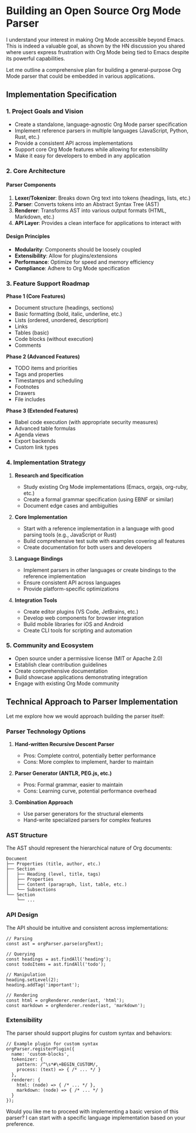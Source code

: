 # Building an Open Source Org Mode Parser

I understand your interest in making Org Mode accessible beyond Emacs. This is indeed a valuable goal, as shown by the HN discussion you shared where users express frustration with Org Mode being tied to Emacs despite its powerful capabilities.

Let me outline a comprehensive plan for building a general-purpose Org Mode parser that could be embedded in various applications.

## Implementation Specification

### 1. Project Goals and Vision

- Create a standalone, language-agnostic Org Mode parser specification
- Implement reference parsers in multiple languages (JavaScript, Python, Rust, etc.)
- Provide a consistent API across implementations
- Support core Org Mode features while allowing for extensibility
- Make it easy for developers to embed in any application

### 2. Core Architecture

#### Parser Components
1. **Lexer/Tokenizer**: Breaks down Org text into tokens (headings, lists, etc.)
2. **Parser**: Converts tokens into an Abstract Syntax Tree (AST)
3. **Renderer**: Transforms AST into various output formats (HTML, Markdown, etc.)
4. **API Layer**: Provides a clean interface for applications to interact with

#### Design Principles
- **Modularity**: Components should be loosely coupled
- **Extensibility**: Allow for plugins/extensions
- **Performance**: Optimize for speed and memory efficiency
- **Compliance**: Adhere to Org Mode specification

### 3. Feature Support Roadmap

**Phase 1 (Core Features)**
- Document structure (headings, sections)
- Basic formatting (bold, italic, underline, etc.)
- Lists (ordered, unordered, description)
- Links
- Tables (basic)
- Code blocks (without execution)
- Comments

**Phase 2 (Advanced Features)**
- TODO items and priorities
- Tags and properties
- Timestamps and scheduling
- Footnotes
- Drawers
- File includes

**Phase 3 (Extended Features)**
- Babel code execution (with appropriate security measures)
- Advanced table formulas
- Agenda views
- Export backends
- Custom link types

### 4. Implementation Strategy

1. **Research and Specification**
   - Study existing Org Mode implementations (Emacs, orgajs, org-ruby, etc.)
   - Create a formal grammar specification (using EBNF or similar)
   - Document edge cases and ambiguities

2. **Core Implementation**
   - Start with a reference implementation in a language with good parsing tools (e.g., JavaScript or Rust)
   - Build comprehensive test suite with examples covering all features
   - Create documentation for both users and developers

3. **Language Bindings**
   - Implement parsers in other languages or create bindings to the reference implementation
   - Ensure consistent API across languages
   - Provide platform-specific optimizations

4. **Integration Tools**
   - Create editor plugins (VS Code, JetBrains, etc.)
   - Develop web components for browser integration
   - Build mobile libraries for iOS and Android
   - Create CLI tools for scripting and automation

### 5. Community and Ecosystem

- Open source under a permissive license (MIT or Apache 2.0)
- Establish clear contribution guidelines
- Create comprehensive documentation
- Build showcase applications demonstrating integration
- Engage with existing Org Mode community

## Technical Approach to Parser Implementation

Let me explore how we would approach building the parser itself:

### Parser Technology Options

1. **Hand-written Recursive Descent Parser**
   - Pros: Complete control, potentially better performance
   - Cons: More complex to implement, harder to maintain

2. **Parser Generator (ANTLR, PEG.js, etc.)**
   - Pros: Formal grammar, easier to maintain
   - Cons: Learning curve, potential performance overhead

3. **Combination Approach**
   - Use parser generators for the structural elements
   - Hand-write specialized parsers for complex features

### AST Structure

The AST should represent the hierarchical nature of Org documents:

```
Document
├── Properties (title, author, etc.)
├── Section
│   ├── Heading (level, title, tags)
│   ├── Properties
│   ├── Content (paragraph, list, table, etc.)
│   └── Subsections
└── Section
    └── ...
```

### API Design

The API should be intuitive and consistent across implementations:

```
// Parsing
const ast = orgParser.parse(orgText);

// Querying
const headings = ast.findAll('heading');
const todoItems = ast.findAll('todo');

// Manipulation
heading.setLevel(2);
heading.addTag('important');

// Rendering
const html = orgRenderer.render(ast, 'html');
const markdown = orgRenderer.render(ast, 'markdown');
```

### Extensibility

The parser should support plugins for custom syntax and behaviors:

```
// Example plugin for custom syntax
orgParser.registerPlugin({
  name: 'custom-blocks',
  tokenizer: {
    pattern: /^\s*#\+BEGIN_CUSTOM/,
    process: (text) => { /* ... */ }
  },
  renderer: {
    html: (node) => { /* ... */ },
    markdown: (node) => { /* ... */ }
  }
});
```

Would you like me to proceed with implementing a basic version of this parser? I can start with a specific language implementation based on your preference.
